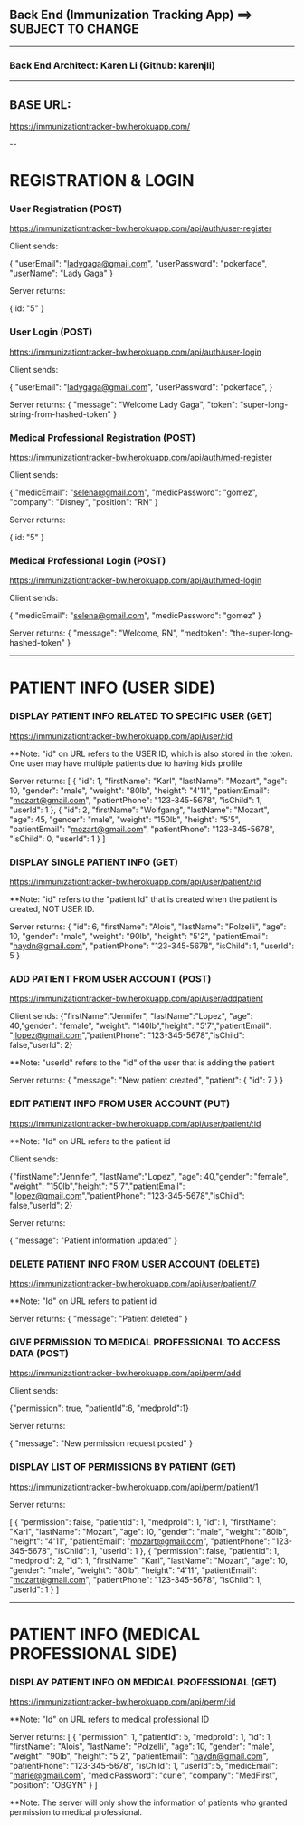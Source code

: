 ## Back End (Immunization Tracking App) ==> SUBJECT TO CHANGE
---

### Back End Architect: Karen Li (Github: karenjli)

---

BASE URL:
--

https://immunizationtracker-bw.herokuapp.com/

--

# REGISTRATION & LOGIN

### User Registration (POST)

https://immunizationtracker-bw.herokuapp.com/api/auth/user-register

Client sends:

{ 
	"userEmail": "ladygaga@gmail.com",
	"userPassword": "pokerface",
	"userName": "Lady Gaga"
}

Server returns: 

{ id: "5" }

### User Login (POST)

https://immunizationtracker-bw.herokuapp.com/api/auth/user-login

Client sends:

{ 
	"userEmail": "ladygaga@gmail.com",
	"userPassword": "pokerface",
}

Server returns:
{
  "message": "Welcome Lady Gaga", "token": "super-long-string-from-hashed-token"
}

### Medical Professional Registration (POST)

https://immunizationtracker-bw.herokuapp.com/api/auth/med-register

Client sends:

{ 
	"medicEmail": "selena@gmail.com",
	"medicPassword": "gomez",
	"company": "Disney",
	"position": "RN"
}

Server returns: 

{ id: "5" }

### Medical Professional Login (POST)

https://immunizationtracker-bw.herokuapp.com/api/auth/med-login

Client sends: 

{ 
	"medicEmail": "selena@gmail.com",
	"medicPassword": "gomez"
}

Server returns: 
{
  "message": "Welcome, RN", "medtoken": "the-super-long-hashed-token"
}

---

# PATIENT INFO (USER SIDE)

### DISPLAY PATIENT INFO RELATED TO SPECIFIC USER (GET)

https://immunizationtracker-bw.herokuapp.com/api/user/:id

**Note: "id" on URL refers to the USER ID, which is also stored in the token. One user may have multiple patients due to having kids profile

Server returns:
[
  {
    "id": 1,
    "firstName": "Karl",
    "lastName": "Mozart",
    "age": 10,
    "gender": "male",
    "weight": "80lb",
    "height": "4'11",
    "patientEmail": "mozart@gmail.com",
    "patientPhone": "123-345-5678",
    "isChild": 1,
    "userId": 1
  },
  {
    "id": 2,
    "firstName": "Wolfgang",
    "lastName": "Mozart",
    "age": 45,
    "gender": "male",
    "weight": "150lb",
    "height": "5'5",
    "patientEmail": "mozart@gmail.com",
    "patientPhone": "123-345-5678",
    "isChild": 0,
    "userId": 1
  }
]

### DISPLAY SINGLE PATIENT INFO (GET)

https://immunizationtracker-bw.herokuapp.com/api/user/patient/:id

**Note: "id" refers to the "patient Id" that is created when the patient is created, NOT USER ID. 

Server returns: 
{
  "id": 6,
  "firstName": "Alois",
  "lastName": "Polzelli",
  "age": 10,
  "gender": "male",
  "weight": "90lb",
  "height": "5'2",
  "patientEmail": "haydn@gmail.com",
  "patientPhone": "123-345-5678",
  "isChild": 1,
  "userId": 5
}

### ADD PATIENT FROM USER ACCOUNT (POST)

https://immunizationtracker-bw.herokuapp.com/api/user/addpatient

Client sends: 
{"firstName":"Jennifer", "lastName":"Lopez", "age": 40,"gender": "female", "weight": "140lb","height": "5'7","patientEmail": "jlopez@gmail.com","patientPhone": "123-345-5678","isChild": false,"userId": 2}

**Note: "userId" refers to the "id" of the user that is adding the patient

Server returns: 
{
  "message": "New patient created",
  "patient": {
    "id": 7
  }
}

### EDIT PATIENT INFO FROM USER ACCOUNT (PUT)

https://immunizationtracker-bw.herokuapp.com/api/user/patient/:id

**Note: "Id" on URL refers to the patient id

Client sends:

 {"firstName":"Jennifer", "lastName":"Lopez", "age": 40,"gender": "female", "weight": "150lb","height": "5'7","patientEmail": "jlopez@gmail.com","patientPhone": "123-345-5678","isChild": false,"userId": 2}
 
 Server returns:
 
{
  "message": "Patient information updated"
}

### DELETE PATIENT INFO FROM USER ACCOUNT (DELETE)

https://immunizationtracker-bw.herokuapp.com/api/user/patient/7

**Note: "Id" on URL refers to patient id

Server returns:
{
  "message": "Patient deleted"
}

### GIVE PERMISSION TO MEDICAL PROFESSIONAL TO ACCESS DATA (POST)

https://immunizationtracker-bw.herokuapp.com/api/perm/add

Client sends:

{"permission": true, "patientId":6, "medproId":1}

Server returns:

{
  "message": "New permission request posted"
}

### DISPLAY LIST OF PERMISSIONS BY PATIENT (GET)

https://immunizationtracker-bw.herokuapp.com/api/perm/patient/1

Server returns:

[
  {
    "permission": false,
    "patientId": 1,
    "medproId": 1,
    "id": 1,
    "firstName": "Karl",
    "lastName": "Mozart",
    "age": 10,
    "gender": "male",
    "weight": "80lb",
    "height": "4'11",
    "patientEmail": "mozart@gmail.com",
    "patientPhone": "123-345-5678",
    "isChild": 1,
    "userId": 1
  },
  {
    "permission": false,
    "patientId": 1,
    "medproId": 2,
    "id": 1,
    "firstName": "Karl",
    "lastName": "Mozart",
    "age": 10,
    "gender": "male",
    "weight": "80lb",
    "height": "4'11",
    "patientEmail": "mozart@gmail.com",
    "patientPhone": "123-345-5678",
    "isChild": 1,
    "userId": 1
  }
]

---

# PATIENT INFO (MEDICAL PROFESSIONAL SIDE)

### DISPLAY PATIENT INFO ON MEDICAL PROFESSIONAL (GET)

https://immunizationtracker-bw.herokuapp.com/api/perm/:id

**Note: "Id" on URL refers to medical professional ID

Server returns: 
[
  {
    "permission": 1,
    "patientId": 5,
    "medproId": 1,
    "id": 1,
    "firstName": "Alois",
    "lastName": "Polzelli",
    "age": 10,
    "gender": "male",
    "weight": "90lb",
    "height": "5'2",
    "patientEmail": "haydn@gmail.com",
    "patientPhone": "123-345-5678",
    "isChild": 1,
    "userId": 5,
    "medicEmail": "marie@gmail.com",
    "medicPassword": "curie",
    "company": "MedFirst",
    "position": "OBGYN"
  }
]

**Note: The server will only show the information of patients who granted permission to medical professional.
